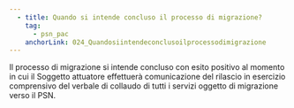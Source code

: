 ```yaml
---
  - title: Quando si intende concluso il processo di migrazione?
    tag:
      - psn_pac
    anchorLink: 024_Quandosiintendeconclusoilprocessodimigrazione
---
```


Il processo di migrazione si intende concluso con esito positivo al momento in cui il Soggetto attuatore effettuerà comunicazione del rilascio in esercizio comprensivo del verbale di collaudo di tutti i servizi oggetto di migrazione verso il PSN.
